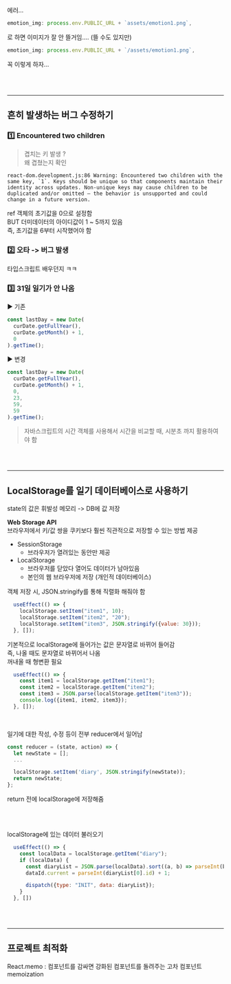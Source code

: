 에러...   

```js
emotion_img: process.env.PUBLIC_URL + `assets/emotion1.png`,
```
로 하면 이미지가 잘 안 뜰거임.... (뜰 수도 있지만)    

```js
emotion_img: process.env.PUBLIC_URL + `/assets/emotion1.png`,
```
꼭 이렇게 하자...

<br><br>

---

## 흔히 발생하는 버그 수정하기    

### 1️⃣ Encountered two children

> 겹치는 키 발생 ?    
> 왜 겹쳤는지 확인

```
react-dom.development.js:86 Warning: Encountered two children with the same key, `1`. Keys should be unique so that components maintain their identity across updates. Non-unique keys may cause children to be duplicated and/or omitted — the behavior is unsupported and could change in a future version.
```
ref 객체의 초기값을 0으로 설정함    
BUT 더미데이터의 아이디값이 1 ~ 5까지 있음    
즉, 초기값을 6부터 시작했어야 함    

### 2️⃣ 오타 -> 버그 발생 
타입스크립트 배우던지 ㅋㅋ    

### 3️⃣ 31일 일기가 안 나옴 

▶ 기존    
``` js
const lastDay = new Date(
  curDate.getFullYear(),
  curDate.getMonth() + 1,
  0
).getTime();
```

▶ 변경    
``` js
const lastDay = new Date(
  curDate.getFullYear(),
  curDate.getMonth() + 1,
  0,
  23,
  59,
  59
).getTime();
```

> 자바스크립트의 시간 객체를 사용해서 시간을 비교할 때, 시분초 까지 활용하여야 함   

<br><br> 

---

## LocalStorage를 일기 데이터베이스로 사용하기    

state의 값은 휘발성 메모리 -> DB에 값 저장    

**Web Storage API**     
브라우저에서 키/값 쌍을 쿠키보다 훨씬 직관적으로 저장할 수 있는 방법 제공   
- SessionStorage
  - 브라우저가 열려있는 동안만 제공  
- LocalStorage 
  - 브라우저를 닫았다 열어도 데이터가 남아있음 
  - 본인의 웹 브라우저에 저장 (개인적 데이터베이스)

객체 저장 시, JSON.stringify를 통해 직렬화 해줘야 함    

``` js
  useEffect(() => {
    localStorage.setItem("item1", 10);
    localStorage.setItem("item2", "20");
    localStorage.setItem("item3", JSON.stringify({value: 30}));
  }, []);
```


기본적으로 localStorage에 들어가는 값은 문자열로 바뀌어 들어감    
즉, 나올 때도 문자열로 바뀌어서 나옴    
꺼내올 때 형변환 필요   

``` js
  useEffect(() => {
    const item1 = localStorage.getItem("item1");
    const item2 = localStorage.getItem("item2");
    const item3 = JSON.parse(localStorage.getItem("item3"));
    console.log({item1, item2, item3});
  }, []);
```

<br>

일기에 대한 작성, 수정 등이 전부 reducer에서 일어남   

``` js
const reducer = (state, action) => {
  let newState = [];
  ...

  localStorage.setItem('diary', JSON.stringify(newState));
  return newState;
};
```

return 전에 localStorage에 저장해줌   

<br><br>

localStorage에 있는 데이터 불러오기   

``` js
  useEffect(() => {
    const localData = localStorage.getItem("diary");
    if (localData) {
      const diaryList = JSON.parse(localData).sort((a, b) => parseInt(b.id) - parseInt(a.id));
      dataId.current = parseInt(diaryList[0].id) + 1;

      dispatch({type: "INIT", data: diaryList});
    }
  }, [])
```


<br><br>

---

## 프로젝트 최적화

React.memo : 컴포넌트를 감싸면 강화된 컴포넌트를 돌려주는 고차 컴포넌트     
memoization 